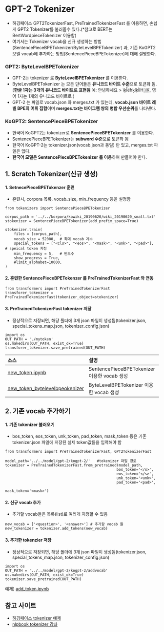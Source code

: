 # GPT-2 Tokenizer
- 허깅페이스 GPT2TokenizerFast, PreTrainedTokenizerFast 를 이용하면, 손쉽게 GPT2 Tokenizer를 불러올수 있다.(*참고로 BERT는 BertWordpieceTokenizer 이용함)
- 여기서는 Tokenizer vocab을 신규 생성하는 방법(SentencePieceBPETokenizer/ByteLevelBPETokenizer) 과, 기존 KoGPT2 모델 vocab에 추가하는 방법(SentencePieceBPETokenizer)에 대해 설명한다.

### GPT2: ByteLevelBPETokenizer  
- GPT-2는 tokenizer 로 **ByteLevelBPETokenizer** 를 이용한다. 
- ByteLevelBPETokenizer 는 모든 단어들은 **유니코드 바이트 수준**으로 토큰화 됨. (**한글 1자는 3개의 유니코드 바이트로 표현됨** 예: 안녕하세요 > ìķĪëħķíķĺìĦ¸ìļĶ, 영어 1자는 1개의 유니코드 바이트로  )
- GPT-2 는 파일로 vocab.json 와 merges.txt 가 있는데, **vocab.json 바이트 레벨 BPE의 어휘 집합**이며 **merges.txt는 바이그램 쌍의 병합 우선순위**를 나타낸다.

### KoGPT2: SentencePieceBPETokenizer 
- 한국어 KoGPT2는 tokenizer로 **SentencePieceBPETokenizer** 를 이용한다. 
- SentencePieceBPETokenizer는 **subword 수준**으로 토큰화 됨
- 한국어 KoGPT-2는 tokenizer.json(vocab.json과 동일) 만 있고, merges.txt 파일은 없다.
- **한국어 모델은 SentencePieceBPETokenizer 를 이용**하여 만들어야 한다.


## 1. Scratch Tokenizer(신규 생성)
#### 1. SetnecePieceBPETokenzer 훈련
- 훈련시, corpora 목록, vocab_size, min_frequency 등을 설정함
```
from tokenizers import SentencePieceBPETokenizer

corpus_path = '../../korpora/kowiki_20190620/wiki_20190620_small.txt'
stokenizer = SentencePieceBPETokenizer(add_prefix_space=True)

stokenizer.train(
    files = [corpus_path],
    vocab_size = 52000,  # 최대 vocab 계수 
    special_tokens = ["<cls>", "<eos>", "<mask>", "<unk>", "<pad>"],  # speical token 지정
    min_frequency = 5,   # 빈도수 
    show_progress = True,
    #limit_alphabet=10000, 
)
```
#### 2. 훈련한 SentencePieceBPETokenzer 를 PreTrainedTokenizerFast 와 연동
```
from transformers import PreTrainedTokenizerFast
transforer_tokenizer = PreTrainedTokenizerFast(tokenizer_object=stokenizer)
```

#### 3. PreTrainedTokenizerFast tokenizer 저장
- 정상적으로 저장되면, 해당 폴더에 3개 json 파일이 생성됨(tokenizer.json, special_tokens_map.json, tokenizer_config.json)
```
import os
OUT_PATH = './mytoken'
os.makedirs(OUT_PATH, exist_ok=True)
transforer_tokenizer.save_pretrained(OUT_PATH)
```
|소스| 설명 | 기타 |
|:------------|:--------------------------|:---------------|
|[new_token.ipynb](https://github.com/kobongsoo/GPT-2/blob/master/tokenizer/new_token.ipynb)| SentencePieceBPETokenizer 이용한 vocab 생성 | KoGPT2 방식|
|[new_token_bytelevelbpeokenizer](https://github.com/kobongsoo/GPT-2/blob/master/tokenizer/new_token_bytelevelbpeokenizer.ipynb)| ByteLevelBPETokenizer 이용한 vocab 생성 | GPT2 방식|

## 2. 기존 vocab 추가하기
#### 1. 기존 tokenizer 불러오기
- bos_token, eos_token, unk_token, pad_token, mask_token 등은 기존 tokenizer.json 파일에 저장된 실제 token값들을 입력해야 함
```
from transformers import PreTrainedTokenizerFast, GPT2TokenizerFast

model_path='../../model/gpt-2/kogpt-2/'   #tokenizer 파일 경로
tokenizer = PreTrainedTokenizerFast.from_pretrained(model_path,
                                                   bos_token='</s>',
                                                   eos_token='</s>',
                                                   unk_token='<unk>',
                                                   pad_token='<pad>',
                                                   mask_token='<mask>')
```
#### 2. 신규 vocab 추가
- 추가할 vocab들은 목록(list)로 여러개 지정할 수 있음
```
new_vocab = ['<question>', '<answer>'] # 추가할 vocab 들
new_tokenizer = tokenizer.add_tokens(new_vocab)
```
#### 3. 추가한 tokenzier 저장
- 정상적으로 저장되면, 해당 폴더에 3개 json 파일이 생성됨(tokenizer.json, special_tokens_map.json, tokenizer_config.json)
```
import os
OUT_PATH = '../../model/gpt-2/kogpt-2/addvocab'
os.makedirs(OUT_PATH, exist_ok=True)
tokenizer.save_pretrained(OUT_PATH)
```
예제) [add_token.ipynb](https://github.com/kobongsoo/GPT-2/blob/master/tokenizer/add_token.ipynb)


## 참고 사이트
- [허깅페이스 tokenizer 예제](https://gist.github.com/lovit/e11c57877aae4286ade4c203d6c26a32)
- [nlpbook tokenizer 강좌](https://ratsgo.github.io/nlpbook/docs/preprocess/vocab/)
